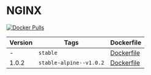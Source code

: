NGINX
=================

[![Docker Pulls](https://img.shields.io/docker/pulls/digitalpulp/nginx.svg?maxAge=2592000)](https://hub.docker.com/r/digitalpulp/nginx)

| Version | Tags | Dockerfile |
| --- | --- | --- |
| - | `stable` | [Dockerfile](https://github.com/digitalpulp/nginx/blob/master/stable/Dockerfile-stable) |
|1.0.2| `stable-alpine--v1.0.2` | [Dockerfile](https://github.com/digitalpulp/nginx/blob/master/stable/Dockerfile-stable-alpine) |
